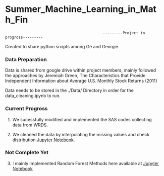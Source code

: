# Summer_Machine_Learning_in_Math_Fin
                                                ---------Project in progross---------

Created to share python srcipts among Ge and Georgie.

### Data Preparation

Data is shared from google drive within project members, mainly followed the approaches by Jeremiah Green, The Characteristics that Provide Independent Information about Average U.S. Monthly Stock Returns (2011)

Data needs to be stored in the ./Data/ Directory in order for the data_cleaning.ipynb to run.

### Current Progross
  1. We sucessfully modified and implemented the SAS codes collecting data from WRDS.

  2. We cleaned the data by interpolating the missing values and check distribution [Jupyter Notebook](https://github.com/LeonCaesa/Summer_Machine_Learning_in_Math_Fin/blob/master/data_cleaning/data_cleanning.ipynb).

### Not Complete Yet
  3. I mainly implemented Random Forest Methods here available at [Jupyter Notebook](https://github.com/LeonCaesa/Summer_Machine_Learning_in_Math_Fin/blob/master/Random_Forest.ipynb)

